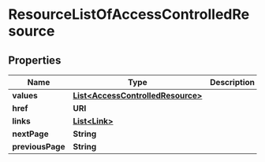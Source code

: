

# ResourceListOfAccessControlledResource


## Properties

| Name | Type | Description | Notes |
|------------ | ------------- | ------------- | -------------|
|**values** | [**List&lt;AccessControlledResource&gt;**](AccessControlledResource.md) |  |  |
|**href** | **URI** |  |  [optional] |
|**links** | [**List&lt;Link&gt;**](Link.md) |  |  [optional] |
|**nextPage** | **String** |  |  [optional] |
|**previousPage** | **String** |  |  [optional] |



